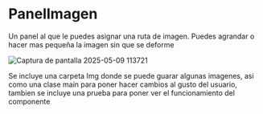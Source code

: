 # PanelImagen
Un panel al que le puedes asignar una ruta de imagen. Puedes agrandar o hacer mas pequeña la imagen sin que se deforme


![Captura de pantalla 2025-05-09 113721](https://github.com/user-attachments/assets/1b1dda0f-01c9-4daf-bfdb-4a68de5f506a)





Se incluye una carpeta Img donde se puede guarar algunas imagenes, asi como una clase main para poner hacer cambios al gusto del usuario, tambien se incluye una prueba para poner ver el funcionamiento del componente
